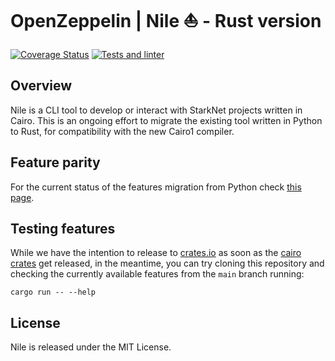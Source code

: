 # OpenZeppelin | Nile ⛵ - Rust version

[![Coverage Status](https://codecov.io/gh/OpenZeppelin/nile-rs/graph/badge.svg)](https://codecov.io/gh/OpenZeppelin/nile-rs)
[![Tests and linter](https://github.com/OpenZeppelin/nile-rs/actions/workflows/ci.yml/badge.svg)](https://github.com/OpenZeppelin/nile-rs/actions/workflows/ci.yml)

## Overview

Nile is a CLI tool to develop or interact with StarkNet projects written in Cairo. This is an ongoing effort to migrate the existing tool written in Python to Rust, for compatibility with the new Cairo1 compiler.

## Feature parity

For the current status of the features migration from Python check [this page](https://github.com/ericnordelo/nile-rs/blob/main/docs/FEATURE_PARITY.md).

## Testing features

While we have the intention to release to [crates.io](https://crates.io) as soon as the [cairo crates](https://github.com/starkware-libs/cairo/tree/main/crates) get released, in the meantime, you can try cloning this repository and checking the currently available features from the `main` branch running:

```
cargo run -- --help
```

## License

Nile is released under the MIT License.